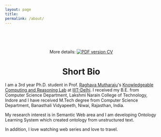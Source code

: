 ```yaml
---
layout: page
title: 
permalink: /about/
---
```

<br />
<br />
<p align="center">
  <br />  
    More details: 
    <a href="/img/Monika_Jain_resume.pdf">
        <img alt="PDF version CV" src="https://img.shields.io/badge/Curriculum Vitae-PDF-blue.svg">
    </a>
</p>


# <center>Short Bio</center>

I am a 3rd year Ph.D. student in Prof. [Raghava Mutharaju](http://raghavam.github.io/)'s [Knowledgeable Computing and Reasoning Lab](https://kracr-website.web.app/) at [IIIT-Delhi](https://www.iiitd.ac.in/). I received my B.E. from Computer Science Department, Lakshmi Narain College of Technology, Indore and I have received M.Tech degree from Computer Science Department, Banasthali Vidyapeeth, Niwai, Rajasthan, India.

My research interest is in Semantic Web area and I am developing Ontology Learning System which created ontology from unstructured text.

In addition, I love watching web series and love to travel.
